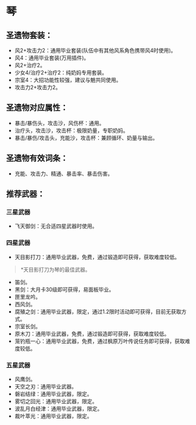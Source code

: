 # 琴

## 圣遗物套装：
- 风2+攻击力2：通用毕业套装(队伍中有其他风系角色携带风4时使用)。
- 风4：通用毕业套装(万用插件)。
- 风2+治疗2。
- 少女4/治疗2+治疗2：纯奶妈专用套装。
- 宗室4：大招功能性较强，建议与魈共同使用。
- 攻击力2+攻击力2。

## 圣遗物对应属性：
- 暴击/暴伤头，攻击沙，风伤杯：通用。
- 治疗头，攻击沙，攻击杯：极限奶量，专职奶妈。
- 暴击/暴伤/攻击头，充能沙，攻击杯：兼顾循环、奶量与输出。

## 圣遗物有效词条：
- 充能、攻击力、精通、暴击率、暴击伤害。

## 推荐武器：
### 三星武器
- 飞天御剑：无合适四星武器时使用。

### 四星武器
- 天目影打刀：通用毕业武器，免费，通过锻造即可获得，获取难度较低。

> \*天目影打刀为琴的最佳武器。

- 笛剑。
- 黑剑：大月卡30级即可获得，易面板毕业。
- 匣里龙吟。
- 西风剑。
- 腐殖之剑：通用毕业武器，限定，通过1.2限时活动即可获得，目前无获取方式。
- 宗室长剑。
- 原木刀：通用毕业武器，免费，通过锻造即可获得，获取难度较低。
- 笼钓瓶一心：通用毕业武器，免费，通过枫原万叶传说任务即可获得，获取难度较低。

### 五星武器
- 风鹰剑。
- 天空之刃：通用毕业武器。
- 磐岩结绿：通用毕业武器，限定。
- 雾切之回光：通用毕业武器，限定。
- 波乱月白经津：通用毕业武器，限定。
- 裁叶萃光：通用毕业武器，限定。

